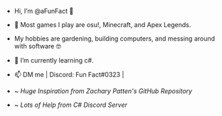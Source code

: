 - Hi, I’m @aFunFact 👋
- 👀 Most games I play are osu!, Minecraft, and Apex Legends.
- My hobbies are gardening, building computers, and messing around with software 🤓
- 🌱 I’m currently learning c#.
- 📫 DM me | Discord: Fun Fact#0323 |

- ~ *Huge Inspiration from Zachary Patten's GitHub Repository*
- ~ *Lots of Help from C# Discord Server*
